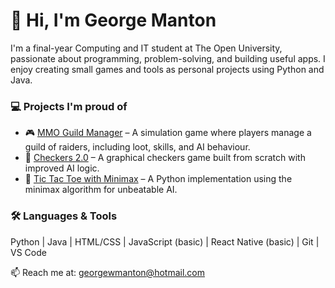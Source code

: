 # 👋 Hi, I'm George Manton

I'm a final-year Computing and IT student at The Open University, passionate about programming, problem-solving, and building useful apps. I enjoy creating small games and tools as personal projects using Python and Java.

### 💻 Projects I'm proud of
- 🎮 [MMO Guild Manager](https://github.com/GeorgeM1995/MMO_Manager_01) – A simulation game where players manage a guild of raiders, including loot, skills, and AI behaviour.
- 🔢 [Checkers 2.0](https://github.com/GeorgeM1995/Checkers_2.0) – A graphical checkers game built from scratch with improved AI logic.
- 🤖 [Tic Tac Toe with Minimax](https://github.com/GeorgeM1995/Tic_Tac_Toe_v4_with_Minimax_Algorithm) – A Python implementation using the minimax algorithm for unbeatable AI.

### 🛠️ Languages & Tools
Python | Java | HTML/CSS | JavaScript (basic) | React Native (basic) | Git | VS Code

📫 Reach me at: georgewmanton@hotmail.com

